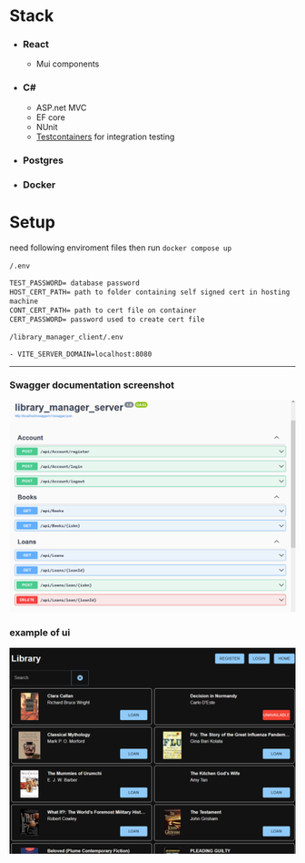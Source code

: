 # Stack
* ### React
    * Mui components 

* ### C# 
    * ASP.net MVC
    * EF core
    * NUnit
    * [Testcontainers](https://dotnet.testcontainers.org/) for integration testing

* ### Postgres
* ### Docker


# Setup
need following enviroment files then run 
`docker compose up`

`/.env`
```
TEST_PASSWORD= database password
HOST_CERT_PATH= path to folder containing self signed cert in hosting machine 
CONT_CERT_PATH= path to cert file on container 
CERT_PASSWORD= password used to create cert file 
```

`/library_manager_client/.env`
```
- VITE_SERVER_DOMAIN=localhost:8080
```

---

### Swagger documentation screenshot
![ui](/images/endpoints.png)
### example of ui 
![ui](/images/UI.png)
